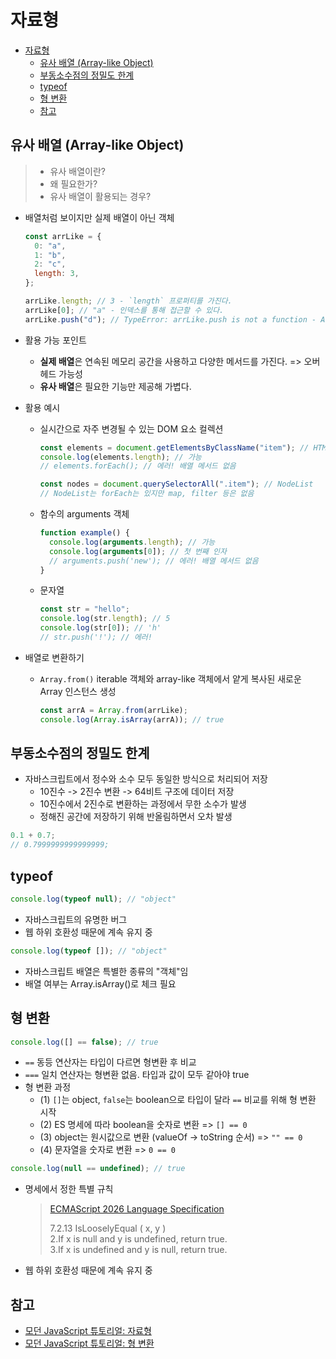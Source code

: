 # 자료형

- [자료형](#자료형)
  - [유사 배열 (Array-like Object)](#유사-배열-array-like-object)
  - [부동소수점의 정밀도 한계](#부동소수점의-정밀도-한계)
  - [typeof](#typeof)
  - [형 변환](#형-변환)
  - [참고](#참고)

## 유사 배열 (Array-like Object)

> - 유사 배열이란?
> - 왜 필요한가?
> - 유사 배열이 활용되는 경우?

- 배열처럼 보이지만 실제 배열이 아닌 객체

  ```javascript
  const arrLike = {
    0: "a",
    1: "b",
    2: "c",
    length: 3,
  };

  arrLike.length; // 3 - `length` 프로퍼티를 가진다.
  arrLike[0]; // "a" - 인덱스를 통해 접근할 수 있다.
  arrLike.push("d"); // TypeError: arrLike.push is not a function - Array.prototype의 메서드들(push, pop, map 등)을 사용할 수 없다.
  ```

- 활용 가능 포인트
  - **실제 배열**은 연속된 메모리 공간을 사용하고 다양한 메서드를 가진다. => 오버헤드 가능성
  - **유사 배열**은 필요한 기능만 제공해 가볍다.
- 활용 예시

  - 실시간으로 자주 변경될 수 있는 DOM 요소 컬렉션

    ```javascript
    const elements = document.getElementsByClassName("item"); // HTMLCollection
    console.log(elements.length); // 가능
    // elements.forEach(); // 에러! 배열 메서드 없음

    const nodes = document.querySelectorAll(".item"); // NodeList
    // NodeList는 forEach는 있지만 map, filter 등은 없음
    ```

  - 함수의 arguments 객체
    ```javascript
    function example() {
      console.log(arguments.length); // 가능
      console.log(arguments[0]); // 첫 번째 인자
      // arguments.push('new'); // 에러! 배열 메서드 없음
    }
    ```
  - 문자열

    ```javascript
    const str = "hello";
    console.log(str.length); // 5
    console.log(str[0]); // 'h'
    // str.push('!'); // 에러!
    ```

- 배열로 변환하기

  - `Array.from()` iterable 객체와 array-like 객체에서 얕게 복사된 새로운 Array 인스턴스 생성

    ```javascript
    const arrA = Array.from(arrLike);
    console.log(Array.isArray(arrA)); // true
    ```

## 부동소수점의 정밀도 한계

- 자바스크립트에서 정수와 소수 모두 동일한 방식으로 처리되어 저장
  - 10진수 -> 2진수 변환 -> 64비트 구조에 데이터 저장
  - 10진수에서 2진수로 변환하는 과정에서 무한 소수가 발생
  - 정해진 공간에 저장하기 위해 반올림하면서 오차 발생

```javascript
0.1 + 0.7;
// 0.7999999999999999;
```

## typeof

```javascript
console.log(typeof null); // "object"
```

- 자바스크립트의 유명한 버그
- 웹 하위 호환성 때문에 계속 유지 중

```javascript
console.log(typeof []); // "object"
```

- 자바스크립트 배열은 특별한 종류의 "객체"임
- 배열 여부는 Array.isArray()로 체크 필요

## 형 변환

```javascript
console.log([] == false); // true
```

- `==` 동등 연산자는 타입이 다르면 형변환 후 비교
- `===` 일치 연산자는 형변환 없음. 타입과 값이 모두 같아야 true
- 형 변환 과정
  - (1) `[]`는 object, `false`는 boolean으로 타입이 달라 `==` 비교를 위해 형 변환 시작
  - (2) ES 명세에 따라 boolean을 숫자로 변환 => `[] == 0`
  - (3) object는 원시값으로 변환 (valueOf → toString 순서) => `"" == 0`
  - (4) 문자열을 숫자로 변환 => `0 == 0`

```javascript
console.log(null == undefined); // true
```

- 명세에서 정한 특별 규칙

  > [ECMAScript 2026 Language Specification](https://tc39.es/ecma262/#sec-abstract-equality-comparison)
  >
  > 7.2.13 IsLooselyEqual ( x, y ) <br>
  > 2.If x is null and y is undefined, return true.<br>
  > 3.If x is undefined and y is null, return true.

- 웹 하위 호환성 때문에 계속 유지 중

## 참고

- [모던 JavaScript 튜토리얼: 자료형](https://ko.javascript.info/types)
- [모던 JavaScript 튜토리얼: 형 변환](https://ko.javascript.info/type-conversions)
